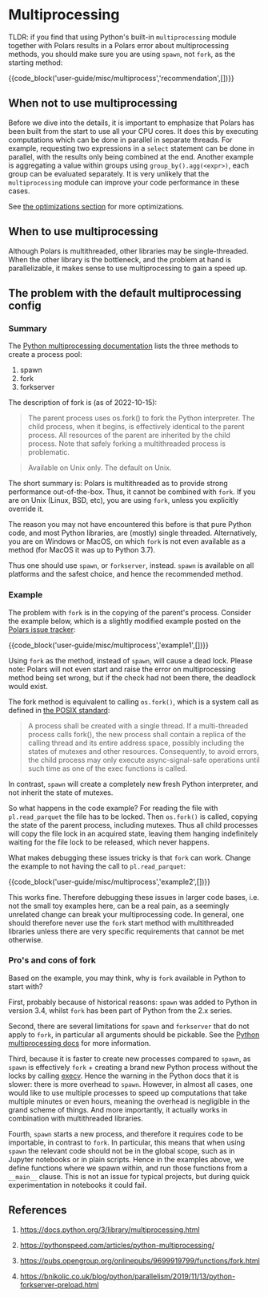 # Multiprocessing

TLDR: if you find that using Python's built-in `multiprocessing` module together with Polars results in a Polars error about multiprocessing methods, you should make sure you are using `spawn`, not `fork`, as the starting method:

{{code_block('user-guide/misc/multiprocess','recommendation',[])}}

## When not to use multiprocessing

Before we dive into the details, it is important to emphasize that Polars has been built from the start to use all your CPU cores.
It does this by executing computations which can be done in parallel in separate threads.
For example, requesting two expressions in a `select` statement can be done in parallel, with the results only being combined at the end.
Another example is aggregating a value within groups using `group_by().agg(<expr>)`, each group can be evaluated separately.
It is very unlikely that the `multiprocessing` module can improve your code performance in these cases.

See [the optimizations section](../lazy/optimizations.md) for more optimizations.

## When to use multiprocessing

Although Polars is multithreaded, other libraries may be single-threaded.
When the other library is the bottleneck, and the problem at hand is parallelizable, it makes sense to use multiprocessing to gain a speed up.

## The problem with the default multiprocessing config

### Summary

The [Python multiprocessing documentation](https://docs.python.org/3/library/multiprocessing.html) lists the three methods to create a process pool:

1. spawn
1. fork
1. forkserver

The description of fork is (as of 2022-10-15):

> The parent process uses os.fork() to fork the Python interpreter. The child process, when it begins, is effectively identical to the parent process. All resources of the parent are inherited by the child process. Note that safely forking a multithreaded process is problematic.

> Available on Unix only. The default on Unix.

The short summary is: Polars is multithreaded as to provide strong performance out-of-the-box.
Thus, it cannot be combined with `fork`.
If you are on Unix (Linux, BSD, etc), you are using `fork`, unless you explicitly override it.

The reason you may not have encountered this before is that pure Python code, and most Python libraries, are (mostly) single threaded.
Alternatively, you are on Windows or MacOS, on which `fork` is not even available as a method (for MacOS it was up to Python 3.7).

Thus one should use `spawn`, or `forkserver`, instead. `spawn` is available on all platforms and the safest choice, and hence the recommended method.

### Example

The problem with `fork` is in the copying of the parent's process.
Consider the example below, which is a slightly modified example posted on the [Polars issue tracker](https://github.com/pola-rs/polars/issues/3144):

{{code_block('user-guide/misc/multiprocess','example1',[])}}

Using `fork` as the method, instead of `spawn`, will cause a dead lock.
Please note: Polars will not even start and raise the error on multiprocessing method being set wrong, but if the check had not been there, the deadlock would exist.

The fork method is equivalent to calling `os.fork()`, which is a system call as defined in [the POSIX standard](https://pubs.opengroup.org/onlinepubs/9699919799/functions/fork.html):

> A process shall be created with a single thread. If a multi-threaded process calls fork(), the new process shall contain a replica of the calling thread and its entire address space, possibly including the states of mutexes and other resources. Consequently, to avoid errors, the child process may only execute async-signal-safe operations until such time as one of the exec functions is called.

In contrast, `spawn` will create a completely new fresh Python interpreter, and not inherit the state of mutexes.

So what happens in the code example?
For reading the file with `pl.read_parquet` the file has to be locked.
Then `os.fork()` is called, copying the state of the parent process, including mutexes.
Thus all child processes will copy the file lock in an acquired state, leaving them hanging indefinitely waiting for the file lock to be released, which never happens.

What makes debugging these issues tricky is that `fork` can work.
Change the example to not having the call to `pl.read_parquet`:

{{code_block('user-guide/misc/multiprocess','example2',[])}}

This works fine.
Therefore debugging these issues in larger code bases, i.e. not the small toy examples here, can be a real pain, as a seemingly unrelated change can break your multiprocessing code.
In general, one should therefore never use the `fork` start method with multithreaded libraries unless there are very specific requirements that cannot be met otherwise.

### Pro's and cons of fork

Based on the example, you may think, why is `fork` available in Python to start with?

First, probably because of historical reasons: `spawn` was added to Python in version 3.4, whilst `fork` has been part of Python from the 2.x series.

Second, there are several limitations for `spawn` and `forkserver` that do not apply to `fork`, in particular all arguments should be pickable.
See the [Python multiprocessing docs](https://docs.python.org/3/library/multiprocessing.html#the-spawn-and-forkserver-start-methods) for more information.

Third, because it is faster to create new processes compared to `spawn`, as `spawn` is effectively `fork` + creating a brand new Python process without the locks by calling [execv](https://pubs.opengroup.org/onlinepubs/9699919799/functions/exec.html).
Hence the warning in the Python docs that it is slower: there is more overhead to `spawn`.
However, in almost all cases, one would like to use multiple processes to speed up computations that take multiple minutes or even hours, meaning the overhead is negligible in the grand scheme of things.
And more importantly, it actually works in combination with multithreaded libraries.

Fourth, `spawn` starts a new process, and therefore it requires code to be importable, in contrast to `fork`.
In particular, this means that when using `spawn` the relevant code should not be in the global scope, such as in Jupyter notebooks or in plain scripts.
Hence in the examples above, we define functions where we spawn within, and run those functions from a `__main__` clause.
This is not an issue for typical projects, but during quick experimentation in notebooks it could fail.

## References

1. https://docs.python.org/3/library/multiprocessing.html

1. https://pythonspeed.com/articles/python-multiprocessing/

1. https://pubs.opengroup.org/onlinepubs/9699919799/functions/fork.html

1. https://bnikolic.co.uk/blog/python/parallelism/2019/11/13/python-forkserver-preload.html
